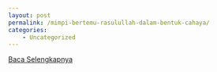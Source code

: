 ```yaml
---
layout: post
permalink: /mimpi-bertemu-rasulullah-dalam-bentuk-cahaya/
categories:
    - Uncategorized
---
```


[Baca Selengkapnya](/07)